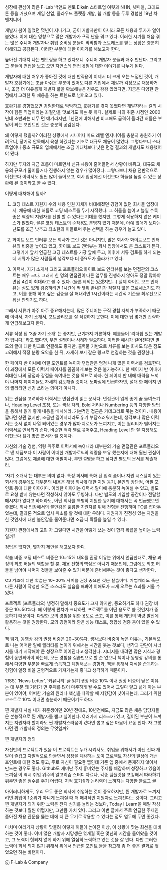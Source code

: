 성장에 관심이 많은 F-Lab 백앤드 멘토 Elkein
스타트업 여럿과 NHN, 넷마블, 크래프톤 등을 거쳤으며
게임 산업, 클라우드 플랫폼 개발, 웹 개발 등을 두루 경험한 19년 차 엔지니어
 

 

개발자 붐이 일었던 몇년이 지나가고, 굳이 개발자만이 아니라 모든 채용과 투자가 얼어붙었다. 이에 대한 영향으로 많은 개발자가 구직 난을 겪고 있다. 이러한 시기를 처음 겪는 많은 주니어 개발자나 취업 준비생 분들이 막막함과 스트레스를 받는 상황은 충분히 이해되고 공감된다. 이러한 부분에 대한 이야기를 해보고자 한다.

 

 

높아진 기대치
나는 멘토링을 하고 있다보니, 주니어 개발자 분들과 매주 만난다. 그리고 그 분들이 면접을 보고 오면 자연스레 면접 경험에 대한 이야기를 나누게 된다.

 개발자에 대한 처우가 좋아진 것에 대한 반작용이 이제서 더 크게 오는 느낌인 것이, 개발자 호황기에는 조금 아쉬운 부분이 있어도 다른 기업에서 채갈까 걱정으로 채용하거나, 조금 더 여유롭게 개발자 풀을 확보해놓은 경우도 왕왕 있었다면, 지금은 다양한 관점에서 고려한 뒤 채용을 하는 트렌드로 넘어오고 있다.

 호황기를 경험했으면 경험한대로 막막하고, 호황기를 겪지 못했다면 개발자라는 길의 시작이 힘든 직업이라는 좌절감을 맛보기도 하는 듯 하다. 실제로 나의 취준 시점인 2000년대 초반과는 너무 먼 얘기라지만, 1년전에 비해서만 비교해도 급격히 올라간 허들은 부담이 되는 포인트인 것은 충분히 공감된다.

 

 

왜 이렇게 됐을까?
이러한 상황에서 시니어나 미드 레벨 엔지니어를 충분히 충원하기 어려우니, 장기적 안목에서 육성 하겠다는 기조로 대규모 채용이 많았다. 그렇다보니 스타트업이나 중소 규모의 업체에서는 조금 기대치보다 낮은 면접 결과의 개발자도 채용했어야 됐다.

 하지만 투자와 자금 흐름이 마르면서 신규 채용이 줄어들면서 상황이 바뀌고, 대규모 채용의 규모가 줄어들거나 진행하지 않는 경우가 많아졌다. 그렇다보니 채용 전반적으로 이전보다 이력서도 훨씬 많이 들어오고, 회사 입장에선 이전보다 허들을 높일 수 있는 상황에 된 것이라고 볼 수 있다.

 

 

어떻게 대처해야 될까?
 

1) 코딩 테스트
지원자 수와 채용 인원 자체가 비대해졌던 경험이 없던 회사들 입장에서, 채용에 대한 허들로 코딩 테스트를 두기 시작했다. 그 허들을 높이고 높일 수록 좋은 역량의 지원자를 선별 할 수 있다는 기대를 했지만, 그렇게 작용하지 않은 케이스가 많았다. 물론 코딩 테스트의 순작용도 분명히 있기 때문에, 아예 없애기 보다는 난도를 조금 낮추고 최소한의 허들로써 두는 선택을 하는 경우가 늘고 있다.

 

2) 화이트 보드 인터뷰
모든 회사가 그런 것은 아니지만, 많은 회사가 화이트보드 인터뷰의 비중을 높이고 있고, 화이트 보드 인터뷰는 회사 입장에서도 큰 코스트가 든다. 그렇기에 앞서 언급한 코딩 테스트를 가장 앞에 두고, 이후에 서류 검토를 하게 되는데 서류가 많은 사람들의 생각보다 더 중요도가 올라가고 있다.

 

3) 이력서, 자기 소개서 그리고 포트폴리오
화이트 보드 인터뷰를 보는 면접관의 코스트는 매우 크다. 그래서 한 명의 면접관이 다른 업무를 진행하지 않아도 정말 많아야 면접 4건이 최대라고 볼 수 있다. (물론 예외는 있겠지만...) 실제 화이트 보드 인터뷰는 심도 있게 검증하려면 1시간에 딱 맞춰 끝내기가 적절치 않은 프로세스기도 하고, 이를 통해 하고 싶은 검증을 잘 해내려면 1시간이라는 시간적 기준을 최우선으로 둬선 안되기도 하다.

 그래서 서류가 아주 아주 중요해지는데, 많은 주니어는 구직 경험 자체가 부족하기 때문에 이력서, 자기 소개서, 포트폴리오를 잘 작성하지 못한다. 이에 대한 팁 몇개만 간략하게 언급해보고자 한다.

 

서류 작성 팁
‘3줄 자기 소개’ 는 좋지만, 근거까지 거론하자.
예를들어 ‘리더쉽 있는 개발자 입니다.’ 라고 했다면, 부연 설명이나 사례가 필요하다.
이러한 예시가 길어진다면 별도의 글에 대한 링크로 연결해도 좋지만, 출력물 기반으로 서류를 보는 회사도 많은 점도 고려해서 적정 분량 요약을 한 뒤, 자세히 보기 같은 링크로 연결하는 것을 권장한다.
 
한 페이지 반 이내에 어필 포인트를 녹이자
면접관은 엄청 나게 많은 이력서를 검토한다.
이 과정에서 모든 이력서 페이지를 꼼꼼하게 보는 것은 불가능하다.
한 페이지 반 이내에 최대한 나의 장점과 강점을 녹여내는 것을 목표로 하자.
한 페이지 반 내에 매력을 느껴야 나머지 페이지들도 자세히 검토해줄 것이다.
노파심에 언급하자면, 절대 한 페이지 반의 퀄리티만 신경 쓰라는 의미가 아니다.
 
읽는 관점을 고려하자
이력서는 면접관이 읽는 문서다.
면접관이 읽게 좋게 끔 들여쓰기나, Heading Level 조정, 또는 색상 처리, Bold 처리나 Numbering 등의 다양한 방법을 통해서 읽기 좋게 내용을 배치해라.
기본적인 접근은 카테고리로 묶는 것이다.
내용이 짧다면 상관 없지만, 조금만 길어지더라도 읽기 부담스러워지는데, 생각보다 많은 이력서는 순서 없이 나열 되어있는 경우가 많아 피로도가 느껴지고, 이는 퀄리티가 떨어지는 이력서로 인식되기 쉽다.
비슷한 맥락 별로 묶어주고, Heading Level 만 잘 지정해도 이전보다 읽기 좋은 문서가 될 것이다.
 
자신의 기술 경험, 역량 위주로 이력서에 녹여내라
대부분의 기술 면접관은 포트폴리오로 낸 제품보다 이 사람이 어떠한 개발자로써의 역량을 보유 했는지에 대해 훨씬 관심이 많다.
그럼에도 제품에 대한 어필이나, 부연 설명을 하고 싶다면 별도의 문서를 제출해라.
 
‘자기 소개서’는 대부분 의미 없다.
특정 회사에 특화 된 입력 폼이나 지원 시스템이 있는 회사의 경우에도 대부분의 내용은 해당 회사에 대한 지원 동기, 본인의 장단점, 어필 포인트 등에 대한 이야기다.
이러한 이야기는 이력서 말미에 충분히 녹여낼 수 있고, 별도로 요청 받지 않는다면 작성하지 않아도 무방하다.
다만 별도의 기입할 공간이나 전달할 메시지가 없다고 하더라도, 어떤 회사를 특별히 지원한 동기에 대해서는 꼭 언급했으면 좋겠다.
회사 입장에서의 불안감은 훌륭한 지원자를 위해 전형을 진행하며 TO를 잡아두었는데, 결과론 적으로 입사 취소를 할 것에 대한 우려다.
지원자가 진정성 있는 지원을 한 것인지에 대한 불안감을 줄여준다면 조금 더 확률을 높일 수 있다.
 

 

지원자 관점에서의 고민
자 그렇다면 시간을 어떻게 쓰는 것이 합격 확률을 높이는 노력일까?

정답은 없지만, 몇가지 제안을 해고보자 한다.

 

학습 비중
코딩 테스트 비중은 10~15% 내외를 권장
이유는 위에서 언급한대로, 채용 과정의 최초 허들의 역할을 할 뿐, 채용 전형의 핵심은 아니기 때문인데, 그럼에도 최초 허들을 넘어야 나머지 것들을 보여줄 수 있기 때문에 준비해두는 것이 좋다고 생각한다.
 
CS 기초에 대한 학습은 10~30% 사이를 권장
중요한 것은 실습이다.
가볍게라도 혹은 다른 사람이 작성한 오픈 소스라도 실습을 해봐야 이해도가 크게 오르는 효과를 거둘 수 있다.
 
프로젝트 (포트폴리오)
냉정히 말해서 중요도가 크지 않지만, 중요하기도 하다
권장 비중은 10~50%다.
왜 이렇게 편차가 크냐하면, 프로젝트를 어떤 용도로 쓸 것인지가 중요하기 때문이다.
다양한 모의 경험을 위한 용도로 쓰고, 이를 통해 개인의 역량 발전에 활용하는 것을 권장한다.
모의 경험이라 함은 성능 테스트, 정합성 검증 등이 있을 수 있다.
 
책 읽기, 동영상 강의
권장 비중은 20~30%다.
생각보다 비중이 높은 이유는, 기본적으로 나는 어떠한 일에 퀄리티를 높이기 위해서는 시간을 붓는 것보다, 생각과 판단이 시너지를 내기 시작해야 큰 성장으로 이어진다고 생각한다.
시너지를 내려면 많은 지식과 경험이 동반되어야 하는데, 모든 경험을 실습만으로 할 순 없으니 책이나 동영상 강의를 통해서 다양한 부분을 빠르게 습득하고 체험해보는 경험과, 책을 통해서 지식을 습득하는 경험이 일정 비율 균형적으로 가져가는게 좋다고 생각하기 때문이다.
 
‘RSS’, ‘News Letter’, ‘커뮤니티’ 글 읽기
권장 비중 10% 이내
권장 비중이 낮은 이유는 대 부분 꽤 거리가 먼 주제를 많이 마주하게 될 수도 있어서 그렇다
얕고 넓게 아는 부분이 있어야, 어떠한 기술의 원리나 핵심을 파악할 때 저항감이 낮아지는데, 그러기 위한 코스트로 10% 이내면 충분하기 때문이기도 하다.
 

 

찐 개발자
사실 내가 취준생이던 20년 전에도, 10년전에도, 지금도 많은 채용 담당자들은 본능적으로 찐 개발자를 뽑고 싶어한다. 여러가지 리스크가 있고, 결어된 부분이 느껴지는 지원자라 할지라도 찐 개발자스러움이 있다면 뽑고 싶은 마음이 요동 친다. 자 그렇다면 찐 개발자의 정의는 무엇일까?

 

찐 개발자의 정의
 

자신만의 프로젝트가 있음
이 프로젝트는 누가 시켜서도, 취업을 위해서가 아닌 진짜 개발이 즐겁고 자발적으로 만들면서 성장을 체감하는 토이 프로젝트
자신의 일상에 개선 포인트에 대한 것도 좋고, 주로 자신이 필요한 앱인데 기존 앱 중에서 존재하지 않아서 만드는 경우도 좋다.
Github도 재미난 주제 흥미있는 주제를 체감하며 성장하고 있음이 느껴짐
이 역시 취업 위주의 알고리즘 스터디 자료나, 각종 템플릿을 포킹해서 따라하기 위주면 좋은 점수를 주기 어렵다.
지적 호기심과 논리력이 느껴지는 다양한 블로그 글
 

아이러니하게도, 우리 모두 좋은 회사에 취업하는 것이 중요하지만, 찐 개발자로 느껴지려면 취업이 1순위가 아니게 느껴질 때 더 매력적인 지원자로 느껴진다는 것이다. 그리고 찐 개발자가 되기 위한 노력은 잔디 심기를 늘리는 것보다, Today I Learn을 매일 작성하는 것보다 훨씬 어렵지만, 그만큼 가치 있다. 그리고 이번 글에서 주로 언급한 주제인 좁아진 채용 관문을 뚫는 데에 더 큰 무기로 작용할 수 있다는 점도 염두에 두면 좋겠다.

 

 

마치며
여러가지 상황이 맞물려 이렇게 허들이 높아진 이상, 이 상황에 맞는 최선을 대비하는 것이 좋다. 이미 많은 개발자 지망생은 몇개월 혹은 몇년의 시간을 들여왔을 것이고, 그 노력이 헛되지 않게 하기 위해 열심히 노력하고 있는 것을 잘 안다. 다만 그러한 노력이 희석 되지 않기 위해서 위에서 언급한 포인트 들을 참고해 좀 더 좋은 결과로 맺었으면 하는 바램이다.

ⓒ F-Lab & Company